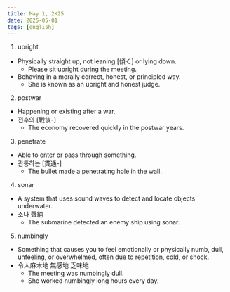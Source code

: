```yaml
---
title: May 1, 2K25
date: 2025-05-01
tags: [english]
---
```


1. upright
  - Physically straight up, not leaning [傾く] or lying down.
    - Please sit upright during the meeting.
  - Behaving in a morally correct, honest, or principled way.
    - She is known as an upright and honest judge.
2. postwar
  - Happening or existing after a war.
  - 전후의 [戰後-]
    - The economy recovered quickly in the postwar years.
3. penetrate
  - Able to enter or pass through something.
  - 관통하는 [貫通-]
    - The bullet made a penetrating hole in the wall.
4. sonar
  - A system that uses sound waves to detect and locate objects underwater.
  - 소나 聲納
    - The submarine detected an enemy ship using sonar.
5. numbingly
  - Something that causes you to feel emotionally or physically numb, dull, unfeeling, or overwhelmed, often due to repetition, cold, or shock.
  - 令人麻木地 無感地 乏味地
    - The meeting was numbingly dull.
    - She worked numbingly long hours every day.